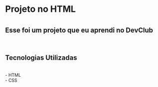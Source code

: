 <h1>Projeto no HTML<h1>
<h2>Esse foi um projeto que eu aprendi no <a>DevClub</a></h2>
<br>
<h2>Tecnologias Utilizadas</h2>
<br>
- HTML 
  <br>
- CSS
